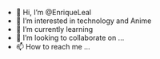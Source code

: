 - 👋 Hi, I’m @EnriqueLeal
- 👀 I’m interested in technology and Anime
- 🌱 I’m currently learning 
- 💞️ I’m looking to collaborate on ...
- 📫 How to reach me ...
